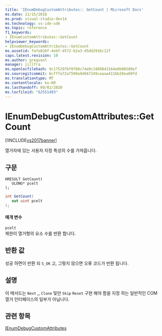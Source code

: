 ```yaml
---
title: 'IEnumDebugCustomAttributes:: GetCount | Microsoft Docs'
ms.date: 11/15/2016
ms.prod: visual-studio-dev14
ms.technology: vs-ide-sdk
ms.topic: reference
f1_keywords:
- IEnumCustomAttributes::GetCount
helpviewer_keywords:
- IEnumDebugCustomAttributes::GetCount
ms.assetid: fafe826f-4ebf-4572-b2a3-d5dd2916c12f
caps.latest.revision: 10
ms.author: gregvanl
manager: jillfra
ms.openlocfilehash: 9c175297bf0f80c74e0c3409843164e0b08589ef
ms.sourcegitcommit: 6cfffa72af599a9d667249caaaa411bb28ea69fd
ms.translationtype: MT
ms.contentlocale: ko-KR
ms.lasthandoff: 09/02/2020
ms.locfileid: "62551493"
---
```

# <a name="ienumdebugcustomattributesgetcount"></a>IEnumDebugCustomAttributes::GetCount
[!INCLUDE[vs2017banner](../../../includes/vs2017banner.md)]

열거자에 있는 사용자 지정 특성의 수를 가져옵니다.  
  
## <a name="syntax"></a>구문  
  
```cpp#  
HRESULT GetCount(   
   ULONG* pcelt  
);  
```  
  
```csharp  
int GetCount(  
   out uint pcelt  
);  
```  
  
#### <a name="parameters"></a>매개 변수  
 `pcelt`  
 제한이 열거형의 요소 수를 반환 합니다.  
  
## <a name="return-value"></a>반환 값  
 성공 하면이 반환 되 `S_OK` 고, 그렇지 않으면 오류 코드가 반환 됩니다.  
  
## <a name="remarks"></a>설명  
 이 메서드는 `Next` ,, `Clone` 및만 `Skip` `Reset` 구현 해야 함을 지정 하는 일반적인 COM 열거 인터페이스의 일부가 아닙니다.  
  
## <a name="see-also"></a>관련 항목  
 [IEnumDebugCustomAttributes](../../../extensibility/debugger/reference/ienumdebugcustomattributes.md)
